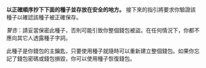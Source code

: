 **以正確順序抄下下面的種子並存放在安全的地方。** 接下來的指引將要求你驗證該種子以確認該種子被正確保存。

*警告*：請妥當保密此種子，否則可能引致你整個錢包被盜。在任何情況下，你都不應向其它人透露種子字詞。

此種子是你錢包的主鑰匙，只要使用種子就隨時可以重新建立整個錢包。如果你忘記了錢包密碼或錢包損毀，你可以使用種子恢復錢包。